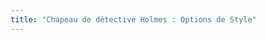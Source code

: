 ```yaml
---
title: "Chapeau de détective Holmes : Options de Style"
---
```


<PatternOptions pattern='holmes' />
